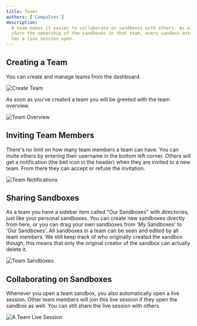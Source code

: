 ```yaml
---
title: Teams
authors: ['CompuIves']
description:
  A team makes it easier to collaborate on sandboxes with others. As a team you
  share the ownership of the sandboxes in that team, every sandbox automatically
  has a live session open.
---
```


## Creating a Team

You can create and manage teams from the dashboard.

![Create Team](./images/team-create.png)

As soon as you've created a team you will be greeted with the team overview.

![Team Overview](./images/team-overview.png)

## Inviting Team Members

There's no limit on how many team members a team can have. You can invite others
by entering their username in the bottom left corner. Others will get a
notification (the bell icon in the header) when they are invited to a new team.
From there they can accept or refuse the invitation.

![Team Notifications](./images/team-invite.png)

## Sharing Sandboxes

As a team you have a sidebar item called "Our Sandboxes" with directories, just
like your personal sandboxes. You can create new sandboxes directly from here,
or you can drag your own sandboxes from 'My Sandboxes' to 'Our Sandboxes'. All
sandboxes in a team can be seen and edited by all team members. We still keep
track of who originally created the sandbox though, this means that only the
original creator of the sandbox can actually delete it.

![Team Sandboxes](./images/team-sandboxes.png)

## Collaborating on Sandboxes

Whenever you open a team sandbox, you also automatically open a live session.
Other team members will join this live session if they open the sandbox as well.
You can still share the live session with others.

![A Team Live Session](./images/team-live.png)
